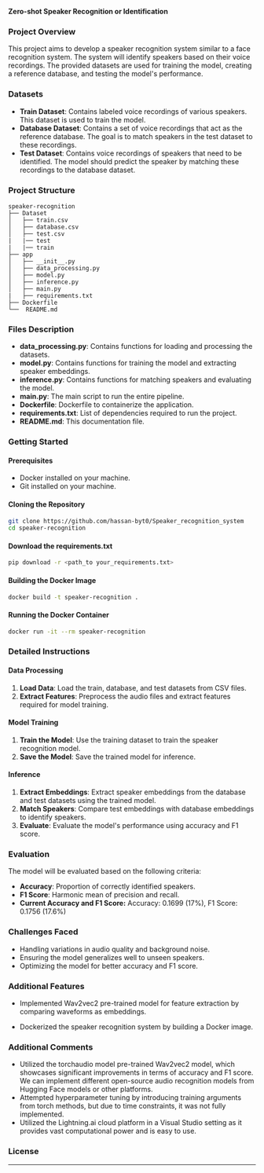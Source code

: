 
**Zero-shot Speaker Recognition or Identification**

### Project Overview

This project aims to develop a speaker recognition system similar to a face recognition system. The system will identify speakers based on their voice recordings. The provided datasets are used for training the model, creating a reference database, and testing the model's performance.

### Datasets

* **Train Dataset**: Contains labeled voice recordings of various speakers. This dataset is used to train the model.
* **Database Dataset**: Contains a set of voice recordings that act as the reference database. The goal is to match speakers in the test dataset to these recordings.
* **Test Dataset**: Contains voice recordings of speakers that need to be identified. The model should predict the speaker by matching these recordings to the database dataset.

### Project Structure

```
speaker-recognition
├── Dataset
│   ├── train.csv
│   ├── database.csv
│   ├── test.csv
|   |── test
|   |── train
├── app
│   ├── __init__.py
│   ├── data_processing.py
│   ├── model.py
│   ├── inference.py
│   ├── main.py
|   ├── requirements.txt
├── Dockerfile
└──  README.md
```

### Files Description

* **data_processing.py**: Contains functions for loading and processing the datasets.
* **model.py**: Contains functions for training the model and extracting speaker embeddings.
* **inference.py**: Contains functions for matching speakers and evaluating the model.
* **main.py**: The main script to run the entire pipeline.
* **Dockerfile**: Dockerfile to containerize the application.
* **requirements.txt**: List of dependencies required to run the project.
* **README.md**: This documentation file.
<!--* **report.md**: Detailed report of the approach, methodology, challenges faced, and improvements made.-->

### Getting Started

#### Prerequisites

* Docker installed on your machine.
* Git installed on your machine.

#### Cloning the Repository

```sh
git clone https://github.com/hassan-byt0/Speaker_recognition_system
cd speaker-recognition
```

#### Download the requirements.txt

```sh
pip download -r <path_to your_requirements.txt>
```

#### Building the Docker Image

```sh
docker build -t speaker-recognition .
```

#### Running the Docker Container

```sh
docker run -it --rm speaker-recognition
```

### Detailed Instructions

#### Data Processing

1. **Load Data**: Load the train, database, and test datasets from CSV files.
2. **Extract Features**: Preprocess the audio files and extract features required for model training.

#### Model Training

1. **Train the Model**: Use the training dataset to train the speaker recognition model.
2. **Save the Model**: Save the trained model for inference.

#### Inference

1. **Extract Embeddings**: Extract speaker embeddings from the database and test datasets using the trained model.
2. **Match Speakers**: Compare test embeddings with database embeddings to identify speakers.
3. **Evaluate**: Evaluate the model's performance using accuracy and F1 score.

### Evaluation

The model will be evaluated based on the following criteria:

* **Accuracy**: Proportion of correctly identified speakers.
* **F1 Score**: Harmonic mean of precision and recall.
* **Current Accuracy and F1 Score:** Accuracy: 0.1699 (17%), F1 Score: 0.1756 (17.6%)
<!--* **Dockerising the packages management**: Dockerise the speaker recognition system by building docker image id.-->

### Challenges Faced

* Handling variations in audio quality and background noise.
* Ensuring the model generalizes well to unseen speakers.
* Optimizing the model for better accuracy and F1 score.

### Additional Features

* Implemented Wav2vec2 pre-trained model for feature extraction by comparing waveforms as embeddings.
<!--* Used advanced preprocessing methods to enhance feature extraction.-->
* Dockerized the speaker recognition system by building a Docker image.

### Additional Comments

* Utilized the torchaudio model pre-trained Wav2vec2 model, which showcases significant improvements in terms of accuracy and F1 score. We can implement different open-source audio recognition models from Hugging Face models or other platforms.
* Attempted hyperparameter tuning by introducing training arguments from torch methods, but due to time constraints, it was not fully implemented.
* Utilized the Lightning.ai cloud platform in a Visual Studio setting as it provides vast computational power and is easy to use.



### License


---
